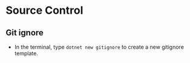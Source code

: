 # Source Control

## Git ignore

- In the terminal, type `dotnet new gitignore` to create a new gitignore template.
